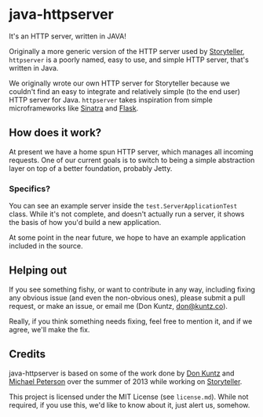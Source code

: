 # java-httpserver

It's an HTTP server, written in JAVA!

Originally a more generic version of the HTTP server used by
[Storyteller](http://storytellersoftware.com), `httpserver` is a poorly named,
easy to use, and simple HTTP server, that's written in Java.

We originally wrote our own HTTP server for Storyteller because we couldn't find
an easy to integrate and relatively simple (to the end user) HTTP server for
Java. `httpserver` takes inspiration from simple microframeworks like
[Sinatra](http://www.sinatrarb.com/) and [Flask](http://flask.pocoo.org/).


## How does it work?

At present we have a home spun HTTP server, which manages all incoming requests.
One of our current goals is to switch to being a simple abstraction layer on top
of a better foundation, probably Jetty.

### Specifics?

You can see an example server inside the `test.ServerApplicationTest` class.
While it's not complete, and doesn't actually run a server, it shows the basis
of how you'd build a new application.

At some point in the near future, we hope to have an example application
included in the source.

## Helping out

If you see something fishy, or want to contribute in any way, including fixing
any obvious issue (and even the non-obvious ones), please submit a pull request,
or make an issue, or email me (Don Kuntz, don@kuntz.co).

Really, if you think something needs fixing, feel free to mention it, and if we
agree, we'll make the fix.

## Credits

java-httpserver is based on some of the work done by
[Don Kuntz](http://don.kuntz.co) and
[Michael Peterson](http://mpeterson2.github.io) over the summer of 2013 while
working on [Storyteller](http://storytellersoftware.com).

This project is licensed under the MIT License (see `license.md`). While not
required, if you use this, we'd like to know about it, just alert us, somehow.
